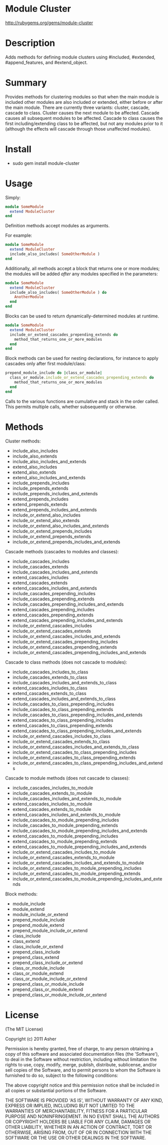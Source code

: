 # Module Cluster #

http://rubygems.org/gems/module-cluster

# Description #

Adds methods for defining module clusters using #included, #extended, #append_features, and #extend_object.

# Summary #

Provides methods for clustering modules so that when the main module is included other modules are also included or extended, either before or after the main module. There are currently three variants: cluster, cascade, cascade to class. Cluster causes the next module to be affected. Cascade causes all subsequent modules to be affected. Cascade to class causes the first including/extending class to be affected, but not any modules prior to it (although the effects will cascade through those unaffected modules). 

# Install #

* sudo gem install module-cluster

# Usage #

Simply:

```ruby
module SomeModule
  extend ModuleCluster
end
```

Definition methods accept modules as arguments. 

For example:

```ruby
module SomeModule
  extend ModuleCluster
  include_also_includes( SomeOtherModule )
end
```

Additionally, all methods accept a block that returns one or more modules; the modules will be added *after* any modules specified in the parameters:

```ruby
module SomeModule
  extend ModuleCluster
  include_also_includes( SomeOtherModule ) do
    AnotherModule
  end
end
```

Blocks can be used to return dynamically-determined modules at runtime.

```ruby
module SomeModule
  extend ModuleCluster
  include_or_extend_cascades_prepending_extends do
    method_that_returns_one_or_more_modules
  end
end
```

Block methods can be used for nesting declarations, for instance to apply cascades only after first module/class:

```ruby
prepend_module_include do |class_or_module|
  class_or_module.include_or_extend_cascades_prepending_extends do
    method_that_returns_one_or_more_modules
  end
end
```

Calls to the various functions are cumulative and stack in the order called. This permits multiple calls, whether subsequently or otherwise.

# Methods #

Cluster methods:

* include_also_includes
* include_also_extends
* include_also_includes_and_extends
* extend_also_includes
* extend_also_extends
* extend_also_includes_and_extends
* include_prepends_includes
* include_prepends_extends
* include_prepends_includes_and_extends
* extend_prepends_includes
* extend_prepends_extends
* extend_prepends_includes_and_extends
* include_or_extend_also_includes
* include_or_extend_also_extends
* include_or_extend_also_includes_and_extends
* include_or_extend_prepends_includes
* include_or_extend_prepends_extends
* include_or_extend_prepends_includes_and_extends

Cascade methods (cascades to modules and classes):

* include_cascades_includes
* include_cascades_extends
* include_cascades_includes_and_extends
* extend_cascades_includes
* extend_cascades_extends
* extend_cascades_includes_and_extends
* include_cascades_prepending_includes
* include_cascades_prepending_extends
* include_cascades_prepending_includes_and_extends
* extend_cascades_prepending_includes
* extend_cascades_prepending_extends
* extend_cascades_prepending_includes_and_extends
* include_or_extend_cascades_includes
* include_or_extend_cascades_extends
* include_or_extend_cascades_includes_and_extends
* include_or_extend_cascades_prepending_includes
* include_or_extend_cascades_prepending_extends
* include_or_extend_cascades_prepending_includes_and_extends

Cascade to class methods (does not cascade to modules):

* include_cascades_includes_to_class
* include_cascades_extends_to_class
* include_cascades_includes_and_extends_to_class
* extend_cascades_includes_to_class
* extend_cascades_extends_to_class
* extend_cascades_includes_and_extends_to_class
* include_cascades_to_class_prepending_includes
* include_cascades_to_class_prepending_extends
* include_cascades_to_class_prepending_includes_and_extends
* extend_cascades_to_class_prepending_includes
* extend_cascades_to_class_prepending_extends
* extend_cascades_to_class_prepending_includes_and_extends
* include_or_extend_cascades_includes_to_class
* include_or_extend_cascades_extends_to_class
* include_or_extend_cascades_includes_and_extends_to_class
* include_or_extend_cascades_to_class_prepending_includes
* include_or_extend_cascades_to_class_prepending_extends
* include_or_extend_cascades_to_class_prepending_includes_and_extends

Cascade to module methods (does not cascade to classes):

* include_cascades_includes_to_module
* include_cascades_extends_to_module
* include_cascades_includes_and_extends_to_module
* extend_cascades_includes_to_module
* extend_cascades_extends_to_module
* extend_cascades_includes_and_extends_to_module
* include_cascades_to_module_prepending_includes
* include_cascades_to_module_prepending_extends
* include_cascades_to_module_prepending_includes_and_extends
* extend_cascades_to_module_prepending_includes
* extend_cascades_to_module_prepending_extends
* extend_cascades_to_module_prepending_includes_and_extends
* include_or_extend_cascades_includes_to_module
* include_or_extend_cascades_extends_to_module
* include_or_extend_cascades_includes_and_extends_to_module
* include_or_extend_cascades_to_module_prepending_includes
* include_or_extend_cascades_to_module_prepending_extends
* include_or_extend_cascades_to_module_prepending_includes_and_extends

Block methods:

* module_include
* module_extend
* module_include_or_extend
* prepend_module_include
* prepend_module_extend
* prepend_module_include_or_extend
* class_include
* class_extend
* class_include_or_extend
* prepend_class_include
* prepend_class_extend
* prepend_class_include_or_extend
* class_or_module_include
* class_or_module_extend
* class_or_module_include_or_extend
* prepend_class_or_module_include
* prepend_class_or_module_extend
* prepend_class_or_module_include_or_extend

# License #

  (The MIT License)

  Copyright (c) 2011 Asher

  Permission is hereby granted, free of charge, to any person obtaining
  a copy of this software and associated documentation files (the
  'Software'), to deal in the Software without restriction, including
  without limitation the rights to use, copy, modify, merge, publish,
  distribute, sublicense, and/or sell copies of the Software, and to
  permit persons to whom the Software is furnished to do so, subject to
  the following conditions:

  The above copyright notice and this permission notice shall be
  included in all copies or substantial portions of the Software.

  THE SOFTWARE IS PROVIDED 'AS IS', WITHOUT WARRANTY OF ANY KIND,
  EXPRESS OR IMPLIED, INCLUDING BUT NOT LIMITED TO THE WARRANTIES OF
  MERCHANTABILITY, FITNESS FOR A PARTICULAR PURPOSE AND NONINFRINGEMENT.
  IN NO EVENT SHALL THE AUTHORS OR COPYRIGHT HOLDERS BE LIABLE FOR ANY
  CLAIM, DAMAGES OR OTHER LIABILITY, WHETHER IN AN ACTION OF CONTRACT,
  TORT OR OTHERWISE, ARISING FROM, OUT OF OR IN CONNECTION WITH THE
  SOFTWARE OR THE USE OR OTHER DEALINGS IN THE SOFTWARE.